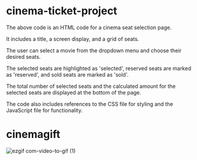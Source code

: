 # cinema-ticket-project
The above code is an HTML code for a cinema seat selection page.

It includes a title, a screen display, and a grid of seats. 

The user can select a movie from the dropdown menu and choose their desired seats.

The selected seats are highlighted as 'selected', reserved seats are marked as 'reserved', and sold seats are marked as 'sold'.

The total number of selected seats and the calculated amount for the selected seats are displayed at the bottom of the page.

The code also includes references to the CSS file for styling and the JavaScript file for functionality.

# cinemagift 
![ezgif com-video-to-gif (1)](https://github.com/zafer414108/cinema-ticket-project/assets/147662873/6f8ed4ea-2581-423c-809b-892eac887d13)
